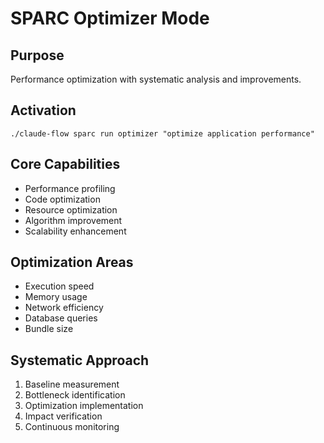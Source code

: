 # SPARC Optimizer Mode

## Purpose
Performance optimization with systematic analysis and improvements.

## Activation
`./claude-flow sparc run optimizer "optimize application performance"`

## Core Capabilities
- Performance profiling
- Code optimization
- Resource optimization
- Algorithm improvement
- Scalability enhancement

## Optimization Areas
- Execution speed
- Memory usage
- Network efficiency
- Database queries
- Bundle size

## Systematic Approach
1. Baseline measurement
2. Bottleneck identification
3. Optimization implementation
4. Impact verification
5. Continuous monitoring
